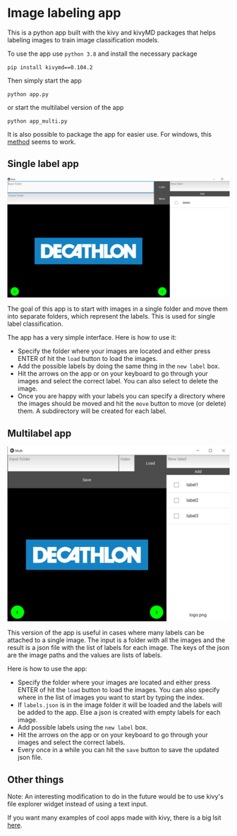 # Image labeling app

This is a python app built with the kivy and kivyMD packages that helps labeling images to train image classification models.

To use the app use `python 3.8` and install the necessary package
```
pip install kivymd==0.104.2
```
Then simply start the app
```
python app.py
```
or start the multilabel version of the app
```
python app_multi.py
```

It is also possible to package the app for easier use. For windows, this [method](https://dev.to/ngonidzashe/using-pyinstaller-to-package-kivy-and-kivymd-desktop-apps-2fmj) seems to work.

## Single label app

![interface of the single label app](interface.png)

The goal of this app is to start with images in a single folder and move them into separate folders, which represent the labels. 
This is used for single label classification.

The app has a very simple interface. Here is how to use it:
- Specify the folder where your images are located and either press ENTER of hit the `load` button to load the images.
- Add the possible labels by doing the same thing in the `new label` box.
- Hit the arrows on the app or on your keyboard to go through your images and select the correct label. You can also select to delete the image.
- Once you are happy with your labels you can specify a directory where the images should be moved and hit the `move` button to move (or delete) them. A subdirectory will be created for each label.

## Multilabel app

![interface of the multi label app](interface_multi.png)

This version of the app is useful in cases where many labels can be attached to a single image. The input is a folder 
with all the images and the result is a json file with the list of labels for each image. The keys of the json are the 
image paths and the values are lists of labels.

Here is how to use the app:
- Specify the folder where your images are located and either press ENTER of hit the `load` button to load the images. You can also specify where in the list of images you want to start by typing the index.
- If `labels.json` is in the image folder it will be loaded and the labels will be added to the app. Else a json is created with empty labels for each image.
- Add possible labels using the `new label` box.
- Hit the arrows on the app or on your keyboard to go through your images and select the correct labels.
- Every once in a while you can hit the `save` button to save the updated json file.

## Other things

Note: An interesting modification to do in the future would be to use kivy's file explorer widget instead of using a text input.

If you want many examples of cool apps made with kivy, there is a big lsit [here](https://github.com/kivy/kivy/wiki/List-of-Kivy-Projects).